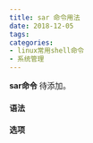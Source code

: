 ```yaml
---
title: sar 命令用法
date: 2018-12-05
tags:
categories: 
- linux常用shell命令
- 系统管理
---
```

**sar命令** 待添加。
<!-- more --> 
#### **语法**


#### **选项**
